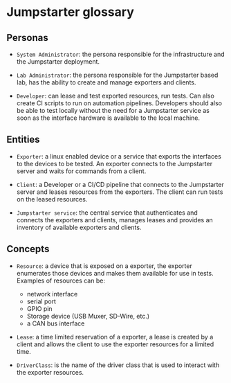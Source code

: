 # Jumpstarter glossary

## Personas
* `System Administrator`: the persona responsible for the infrastructure and the Jumpstarter
  deployment.

* `Lab Administrator`: the persona responsible for the Jumpstarter based lab, has the ability
  to create and manage exporters and clients.

* `Developer`: can lease and test exported resources, run tests. Can also create CI scripts
  to run on automation pipelines. Developers should also be able to test locally without
  the need for a Jumpstarter service as soon as the interface hardware is available to
  the local machine.

## Entities

* `Exporter`: a linux enabled device or a service that exports the interfaces to the devices
  to be tested. An exporter connects to the Jumpstarter server and waits for commands from
  a client.

* `Client`: a Developer or a CI/CD pipeline that connects to the Jumpstarter server and
  leases resources from the exporters. The client can run tests on the leased resources.

* `Jumpstarter service`: the central service that authenticates and connects the exporters
  and clients, manages leases and provides an inventory of available exporters and clients.

## Concepts

* `Resource`: a device that is exposed on a exporter, the exporter enumerates those devices
  and makes them available for use in tests. Examples of resources can be:
    * network interface
    * serial port
    * GPIO pin
    * Storage device (USB Muxer, SD-Wire, etc.)
    * a CAN bus interface

* `Lease`: a time limited reservation of a exporter, a lease is created by a client and
  allows the client to use the exporter resources for a limited time.

* `DriverClass`: is the name of the driver class that is used to interact with the exporter
  resources.
